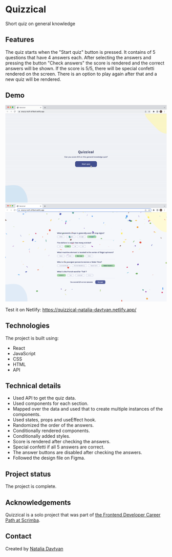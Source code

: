 # Quizzical

Short quiz on general knowledge

## Features
The quiz starts when the "Start quiz" button is pressed. It contains of 5 questions that have 4 answers each. After selecting the answers and pressing the button "Check answers" the score is rendered and the correct answers will be shown. If the score is 5/5, there will be special confetti rendered on the screen. There is an option to play again after that and a new quiz will be rendered.

## Demo
![The demonstration](demo/quizzical.gif)
![The demonstration of confetti](demo/quizzical-confetti.png)

Test it on Netlify: https://quizzical-natalia-davtyan.netlify.app/

## Technologies
The project is built using:
* React
* JavaScript
* CSS
* HTML
* API

## Technical details
* Used API to get the quiz data.
* Used components for each section.
* Mapped over the data and used that to create multiple instances of the components.
* Used states, props and useEffect hook.
* Randomized the order of the answers.
* Conditionally rendered components.
* Conditionally added styles.
* Score is rendered after checking the answers.
* Special confetti if all 5 answers are correct.
* The answer buttons are disabled after checking the answers.
* Followed the design file on Figma.

## Project status
The project is complete.

## Acknowledgements
Quizzical is a solo project that was part of [the Frontend Developer Career Path at Scrimba](https://scrimba.com/learn/frontend).

## Contact
Created by [Natalia Davtyan](https://github.com/nataliadavtyan)